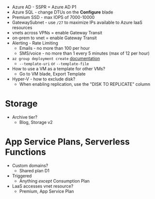 - Azure AD - SSPR = Azure AD P1
- Azure SQL - change DTUs on the **Configure** blade
- Premium SSD - max IOPS of 7000-10000
- GatewaySubnet - use `/27` to maximize IPs available to Azure IaaS resources
- vnets across VPNs = enable Gateway Transit
- on-prem to vnet = enable Gateway Transit
- Alerting - Rate Limiting
    - Emails - no more than 100 per hour
    - SMS/voice - no more than 1 every 5 minutes (max of 12 per hour)
- `az group deployment create` [documentation](https://docs.microsoft.com/en-us/cli/azure/group/deployment?view=azure-cli-latest#az-group-deployment-create)
    - `--template-uri` or `--template-file`
- How to use a VM as a template for other VMs?
    - Go to VM blade, Export Template
- Hyper-V - how to exclude disk?
    - When enabling replication, use the "DISK TO REPLICATE" column
    
# Storage
- Archive tier?
    - Blog, Storage v2
    
# App Service Plans, Serverless Functions
- Custom domains? 
    - Shared plan D1
- Triggered
    - Anything *except* Consumption Plan
- LaaS accesses vnet resource?
    - Premium, App Service Plan
